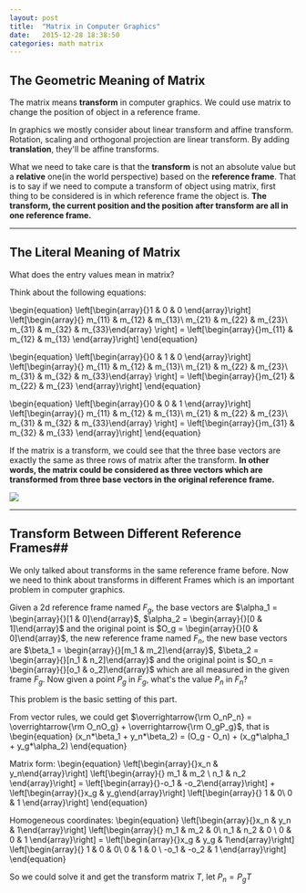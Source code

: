 ```yaml
---
layout: post
title:  "Matrix in Computer Graphics"
date:   2015-12-28 18:38:50
categories: math matrix
---
```


## The Geometric Meaning of Matrix ##

The matrix means **transform** in computer graphics. We could use matrix to change the position of object in a reference frame. 

In graphics we mostly consider about linear transform and affine transform. Rotation, scaling and orthogonal projection are linear transform. By adding **translation**, they'll be affine transforms.

What we need to take care is that the **transform** is not an absolute value but a **relative** one(in the world perspective) based on the **reference frame**. That is to say if we need to compute a transform of object using matrix, first thing to be considered is in which reference frame the object is. **The transform, the current position and the position after transform are all in one reference frame.**


----------


## The Literal Meaning of Matrix ##

What does the entry values mean in matrix?

Think about the following equations:

\begin{equation}
 \left[\begin{array}{}1 & 0 & 0 \end{array}\right]
\left[\begin{array}{}
m_{11} & m_{12} & m_{13}\\
m_{21} & m_{22} & m_{23}\\
m_{31} & m_{32} & m_{33}\end{array} \right] = 
\left[\begin{array}{}m_{11} & m_{12} & m_{13} \end{array}\right]
\end{equation}

\begin{equation}
 \left[\begin{array}{}0 & 1 & 0 \end{array}\right]
\left[\begin{array}{}
m_{11} & m_{12} & m_{13}\\
m_{21} & m_{22} & m_{23}\\
m_{31} & m_{32} & m_{33}\end{array} \right] = 
\left[\begin{array}{}m_{21} & m_{22} & m_{23} \end{array}\right]
\end{equation}

\begin{equation}
 \left[\begin{array}{}0 & 0 & 1 \end{array}\right]
\left[\begin{array}{}
m_{11} & m_{12} & m_{13}\\
m_{21} & m_{22} & m_{23}\\
m_{31} & m_{32} & m_{33}\end{array} \right] = 
\left[\begin{array}{}m_{31} & m_{32} & m_{33} \end{array}\right]
\end{equation}

If the matrix is a transform, we could see that the three base vectors are exactly the same as three rows of matrix after the transform. **In other words,  the matrix could be considered as three vectors which are transformed from three base vectors in the original reference frame.**

![](https://github.com/fanxiaochen/fanxiaochen.github.io/tree/master/css/pics/matrix-literal-meaning.jpg)


----------


## Transform Between Different Reference Frames##

We only talked about transforms in the same reference frame before. Now we need to think about transforms in different Frames which is an important problem in computer graphics.

Given a 2d reference frame named $F_g$,  the base vectors are $\alpha_1 = \begin{array}{}[1 & 0]\end{array}$, $\alpha_2 = \begin{array}{}[0 & 1]\end{array}$ and the original point is $O_g = \begin{array}{}[0 & 0]\end{array}$, the new reference frame named $F_n$, the new base vectors are $\beta_1 = \begin{array}{}[m_1 & m_2]\end{array}$, $\beta_2 = \begin{array}{}[n_1 & n_2]\end{array}$ and the original point is $O_n = \begin{array}{}[o_1 & o_2]\end{array}$ which are all measured in the given frame $F_g$. Now given a point $P_g$ in $F_g$, what's the value $P_n$ in $F_n$?

This problem is the basic setting of this part.

From vector rules, we could get $\overrightarrow{\rm O_nP_n} = \overrightarrow{\rm O_nO_g} + \overrightarrow{\rm O_gP_g}$, that is 
\begin{equation}
(x_n*\beta_1 + y_n*\beta_2) = (O_g - O_n) + (x_g*\alpha_1 + y_g*\alpha_2)
\end{equation}

Matrix form:
\begin{equation}
\left[\begin{array}{}x_n & y_n\end{array}\right]
\left[\begin{array}{}
m_1 & m_2  \\
n_1 & n_2
\end{array}\right] = 
\left[\begin{array}{}-o_1 & -o_2\end{array}\right] + 
\left[\begin{array}{}x_g & y_g\end{array}\right]
\left[\begin{array}{}
1 & 0\\
0 & 1
\end{array}\right]
\end{equation}

Homogeneous coordinates:
\begin{equation}
\left[\begin{array}{}x_n & y_n & 1\end{array}\right]
\left[\begin{array}{}
m_1 & m_2 & 0\\
n_1 & n_2 & 0 \\
0 & 0 & 1
\end{array}\right] = 
\left[\begin{array}{}x_g & y_g & 1\end{array}\right]
\left[\begin{array}{}
1 & 0 & 0\\
0 & 1 & 0 \\
-o_1 & -o_2 & 1
\end{array}\right]
\end{equation}

So we could solve it and get the transform matrix $T$, let $P_n = P_g T$



